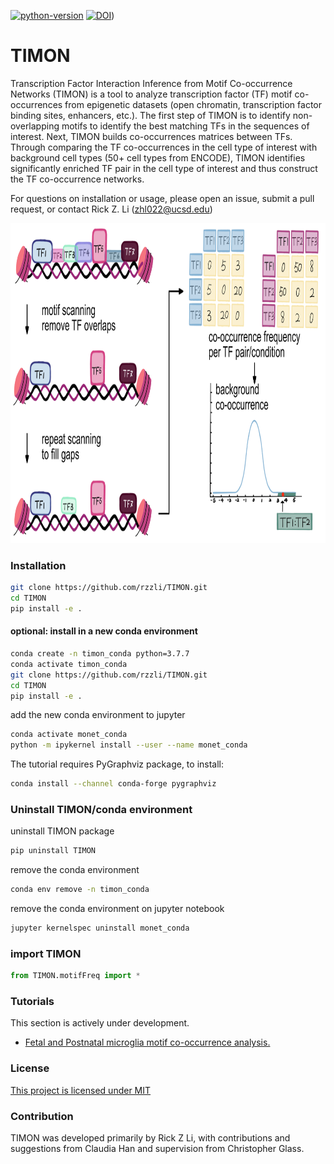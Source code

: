 [![python-version](https://img.shields.io/badge/python-3.7+-blue.svg)](https://www.python.org/downloads/release/python-360/)
[![DOI](https://zenodo.org/badge/DOI/10.1016/j.immuni.2023.07.016)]([https://doi.org/10.1016/j.immuni.2023.07.016]))


# TIMON
Transcription Factor Interaction Inference from Motif Co-occurrence Networks (TIMON) is a tool to analyze transcription factor (TF) motif co-occurrences from epigenetic datasets (open chromatin, transcription factor binding sites, enhancers, etc.). The first step of TIMON is to identify non-overlapping motifs to identify the best matching TFs in the sequences of interest.  Next, TIMON builds co-occurrences matrices between TFs. Through comparing the TF co-occurrences in the cell type of interest with background cell types (50+ cell types from ENCODE), TIMON identifies significantly enriched TF pair in the cell type of interest and thus construct the TF co-occurrence networks. 

For questions on installation or usage, please open an issue, submit a pull request, or contact Rick Z. Li (zhl022@ucsd.edu)
<p align="center">
<img src="https://github.com/rzzli/TIMON/blob/main/image/TIMON.jpg" width="900" height="512">
</p>

### Installation
```bash
git clone https://github.com/rzzli/TIMON.git
cd TIMON
pip install -e .
```
#### optional: install in a new conda environment
```bash
conda create -n timon_conda python=3.7.7
conda activate timon_conda
git clone https://github.com/rzzli/TIMON.git
cd TIMON
pip install -e .
```
add the new conda environment to jupyter 
```bash
conda activate monet_conda
python -m ipykernel install --user --name monet_conda
```
The tutorial requires PyGraphviz package, to install:
```bash
conda install --channel conda-forge pygraphviz
```

### Uninstall TIMON/conda environment
uninstall TIMON package
```bash
pip uninstall TIMON
```
remove the conda environment
```bash
conda env remove -n timon_conda
```

remove the conda environment on jupyter notebook
```bash
jupyter kernelspec uninstall monet_conda
```

### import TIMON 
```python
from TIMON.motifFreq import *
```

### Tutorials

This section is actively under development.

- [Fetal and Postnatal microglia motif co-occurrence analysis.](tutorials/microglia_cooccurrence.ipynb)

### License
[This project is licensed under MIT](https://github.com/rzzli/TIMON/blob/main/LICENSE)

### Contribution
TIMON was developed primarily by Rick Z Li, with contributions and suggestions from Claudia Han and supervision from Christopher Glass.
